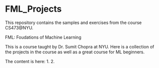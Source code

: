 # FML_Projects
This repository contains the samples and exercises from the course CS473@NYU.

FML: Foudations of Machine Learning

This is a course taught by Dr. Sumit Chopra at NYU. Here is a collection of the projects in the course as well as a great course for ML beginners.

The content is here:
1. 
2. 

